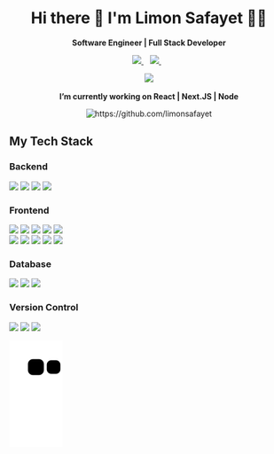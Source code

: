 <h1 align='center'>
  Hi there 👋 I'm Limon Safayet 👨‍💻
</h1>
<p align='center'>
  <b>Software Engineer | Full Stack Developer</b>
</p>
<p align='center'>
  <a href="https://www.linkedin.com/in/limonsafayet/" target="_blank">
    <img src="https://img.shields.io/badge/linkedin-%230077B5.svg?&style=for-the-badge&logo=linkedin&logoColor=white" />
  </a>&nbsp;&nbsp;
  <a href="https://www.hackerrank.com/limonsafayet" target="_blank">
    <img src="https://img.shields.io/badge/-Hackerrank-2EC866?style=for-the-badge&logo=HackerRank&logoColor=white"/>      
  </a>&nbsp;&nbsp;
</p>
<p align='center'>
  <img src="https://github-readme-stats.vercel.app/api?username=limonsafayet&show_icons=true&count_private=true&theme=dark" width="380">
</p>
<p align='center'><b>I’m currently working on React | Next.JS | Node </b></p>
<p align='center'><img src="https://komarev.com/ghpvc/?username=limonsafayet" alt="https://github.com/limonsafayet" /></p>

## My Tech Stack

### Backend
<img src="https://img.shields.io/badge/node.js%20-%2343853D.svg?&style=for-the-badge&logo=node.js&logoColor=white"/> <img src="https://img.shields.io/badge/c%20sharp-%23239120.svg?&style=for-the-badge&logo=c%20sharp&logoColor=white" /> <img src="https://img.shields.io/badge/dotnet-net%23239120.svg?&style=for-the-badge&logo=dot-net&logoColor=white" /> <img src="https://img.shields.io/badge/python%20-%2314354C.svg?&style=for-the-badge&logo=python&logoColor=white"/>


### Frontend

<span>
  <img src="https://img.shields.io/badge/react%20-%2320232a.svg?&style=for-the-badge&logo=react&logoColor=%2361DAFB"/>
  <img src="https://img.shields.io/badge/angular%20-%23DD0031.svg?&style=for-the-badge&logo=angular&logoColor=white"/>  
  <img src="https://img.shields.io/badge/typescript%20-%23007ACC.svg?&style=for-the-badge&logo=typescript&logoColor=white"/>
  <img src="https://img.shields.io/badge/jquery%20-%230769AD.svg?&style=for-the-badge&logo=jquery&logoColor=white"/>
  <img src="https://img.shields.io/badge/javascript%20-%23323330.svg?&style=for-the-badge&logo=javascript&logoColor=%23F7DF1E"/>
</span>
<br>
<span>
  <img src="https://img.shields.io/badge/html5%20-%23E34F26.svg?&style=for-the-badge&logo=html5&logoColor=white"/> 
  <img src="https://img.shields.io/badge/css3%20-%231572B6.svg?&style=for-the-badge&logo=css3&logoColor=white"/> 
  <img src="https://img.shields.io/badge/bootstrap%20-%23563D7C.svg?&style=for-the-badge&logo=bootstrap&logoColor=white"/>
  <img src="https://img.shields.io/badge/tailwindcss%20-%2338B2AC.svg?&style=for-the-badge&logo=tailwind-css&logoColor=white"/>
  <img src="https://img.shields.io/badge/material%20ui%20-%230081CB.svg?&style=for-the-badge&logo=material-ui&logoColor=white"/>
</span>

### Database

<span>
  <img src="https://img.shields.io/badge/MongoDB-%234ea94b.svg?&style=for-the-badge&logo=mongodb&logoColor=white"/>
   <img src="https://img.shields.io/badge/mysql-%2300000f.svg?&style=for-the-badge&logo=mysql&logoColor=white"/>
  <img src="https://img.shields.io/badge/Microsoft%20SQL%20Server-CC2927?logo=microsoft-sql-server&logoColor=white&style=for-the-badge"/>
</span>

### Version Control

<span>
  <img src="https://img.shields.io/badge/git%20-%23F05033.svg?&style=for-the-badge&logo=git&logoColor=white"/>
  <img src="https://img.shields.io/badge/gitlab%20-%23181717.svg?&style=for-the-badge&logo=gitlab&logoColor=white"/>
  <img src="https://img.shields.io/badge/github%20-%23121011.svg?&style=for-the-badge&logo=github&logoColor=white"/>
</span>
  
![Snake animation](https://github.com/limonsafayet/limonsafayet/blob/output/github-contribution-grid-snake.svg)
